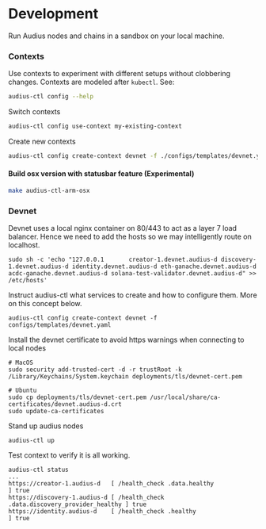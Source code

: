 
# Development

Run Audius nodes and chains in a sandbox on your local machine.

### Contexts

Use contexts to experiment with different setups without clobbering changes.
Contexts are modeled after `kubectl`. See:

```bash
audius-ctl config --help
```

Switch contexts

```bash
audius-ctl config use-context my-existing-context
```

Create new contexts

```bash
audius-ctl config create-context devnet -f ./configs/templates/devnet.yaml
```

#### Build osx version with statusbar feature (Experimental)

```bash
make audius-ctl-arm-osx
```

### Devnet

Devnet uses a local nginx container on 80/443 to act as a layer 7 load balancer. Hence we need to add the hosts so we may intelligently route on localhost.
```
sudo sh -c 'echo "127.0.0.1       creator-1.devnet.audius-d discovery-1.devnet.audius-d identity.devnet.audius-d eth-ganache.devnet.audius-d acdc-ganache.devnet.audius-d solana-test-validator.devnet.audius-d" >> /etc/hosts'
```

Instruct audius-ctl what services to create and how to configure them. More on this concept below.
```
audius-ctl config create-context devnet -f configs/templates/devnet.yaml
```

Install the devnet certificate to avoid https warnings when connecting to local nodes
```
# MacOS
sudo security add-trusted-cert -d -r trustRoot -k /Library/Keychains/System.keychain deployments/tls/devnet-cert.pem

# Ubuntu
sudo cp deployments/tls/devnet-cert.pem /usr/local/share/ca-certificates/devnet.audius-d.crt
sudo update-ca-certificates
```

Stand up audius nodes
```
audius-ctl up
```

Test context to verify it is all working.
```
audius-ctl status
...
https://creator-1.audius-d   [ /health_check .data.healthy                    ] true
https://discovery-1.audius-d [ /health_check .data.discovery_provider_healthy ] true
https://identity.audius-d    [ /health_check .healthy                         ] true
```
